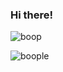 ### Hi there!

![boop](https://github-readme-stats.vercel.app/api?username=ZakShearman&count_private=true&show_icons=true&theme=midnight-purple)

![boople](https://github-readme-stats.vercel.app/api/top-langs/?username=ZakShearman&theme=midnight-purple&layout=compact)

